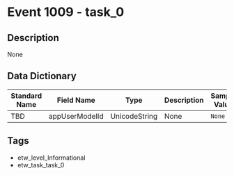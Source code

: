 # Event 1009 - task_0

## Description
None

## Data Dictionary
|Standard Name|Field Name|Type|Description|Sample Value|
|---|---|---|---|---|
|TBD|appUserModelId|UnicodeString|None|`None`|

## Tags
* etw_level_Informational
* etw_task_task_0